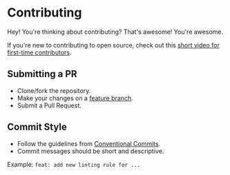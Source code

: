 # Contributing
Hey! You're thinking about contributing? That's awesome! You're awesome.

If you're new to contributing to open source, check out this [short video for first-time contributors](https://seesparkbox.com/foundry/hacktober_open_source_projects_for_beginners).

## Submitting a PR
- Clone/fork the repository.
- Make your changes on a [feature branch](https://bocoup.com/blog/git-workflow-walkthrough-feature-branches).
- Submit a Pull Request.

## Commit Style
- Follow the guidelines from [Conventional Commits](https://www.conventionalcommits.org/en/v1.0.0/).
- Commit messages should be short and descriptive.

Example:
`feat: add new linting rule for ...`